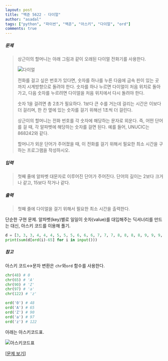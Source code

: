 ```yaml
---
layout: post
title: "백준 5622 - 다이얼"
author: "asadal"
tags: ["python", "파이썬", "백준", "아스키", "다이얼", "ord"]
comments: true
---
```


##### 문제

>상근이의 할머니는 아래 그림과 같이 오래된 다이얼 전화기를 사용한다.
>
>![다이얼](https://onlinejudgeimages.s3-ap-northeast-1.amazonaws.com/upload/images/dial.png)
>
>전화를 걸고 싶은 번호가 있다면, 숫자를 하나를 누른 다음에 금속 핀이 있는 곳 까지 시계방향으로 돌려야 한다. 숫자를 하나 누르면 다이얼이 처음 위치로 돌아가고, 다음 숫자를 누르려면 다이얼을 처음 위치에서 다시 돌려야 한다.
>
>숫자 1을 걸려면 총 2초가 필요하다. 1보다 큰 수를 거는데 걸리는 시간은 이보다 더 걸리며, 한 칸 옆에 있는 숫자를 걸기 위해선 1초씩 더 걸린다.
>
>상근이의 할머니는 전화 번호를 각 숫자에 해당하는 문자로 외운다. 즉, 어떤 단어를 걸 때, 각 알파벳에 해당하는 숫자를 걸면 된다. 예를 들어, UNUCIC는 868242와 같다.
>
>할머니가 외운 단어가 주어졌을 때, 이 전화를 걸기 위해서 필요한 최소 시간을 구하는 프로그램을 작성하시오.

##### 입력

> 첫째 줄에 알파벳 대문자로 이루어진 단어가 주어진다. 단어의 길이는 2보다 크거나 같고, 15보다 작거나 같다.

##### 출력

> 첫째 줄에 다이얼을 걸기 위해서 필요한 최소 시간을 출력한다.

단순한 구현 문제. 알파벳(key)별로 일일이 숫자(value)를 대입해주는 딕셔너리를 만드는 대신, 아스키 코드를 이용해 풀기.

```python
d = [3, 3, 3, 4, 4, 4, 5, 5, 5, 6, 6, 6, 7, 7, 7, 8, 8, 8, 8, 9, 9, 9, 10, 10, 10, 10] # 1과 0은 알파벳이 없으니 빼도 됨
print(sum(d[ord(i)-65] for i in input()))
```

##### 참고

아스키 코드↔문자 변환은 `chr`와`ord` 함수를 사용한다.

```python
chr(48) # 0
chr(65) # 'A'
chr(90)	# 'Z'
chr(97)	# 'a'
chr(122) # 'z'
```

```python
ord('0') # 48
ord('A') # 65
ord('Z') # 90
ord('a') # 97
ord('z') # 122
```

아래는 아스키코드표.

![아스키코드표](https://t1.daumcdn.net/cfile/tistory/99E104335A1371B413)

[[문제 보기](https://www.acmicpc.net/problem/5622)]